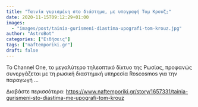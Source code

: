 ```yaml
---
title: "Ταινία γυρισμένη στο διάστημα, με υπογραφή Τομ Κρουζ;"
date: 2020-11-15T09:12:29+01:00
images:
  - "images/post/tainia-gurismeni-diastima-upografi-tom-krouz.jpg"
author: "AstroBot"
categories: ["Ειδήσεις"]
tags: ["naftemporiki.gr"]
draft: false
---
```


Το Channel One, το μεγαλύτερο τηλεοπτικό δίκτυο της Ρωσίας, προφανώς συνεργάζεται με τη ρωσική διαστημική υπηρεσία Roscosmos για την παραγωγή ...

Διαβάστε περισσότερα: https://www.naftemporiki.gr/story/1657331/tainia-gurismeni-sto-diastima-me-upografi-tom-krouz
